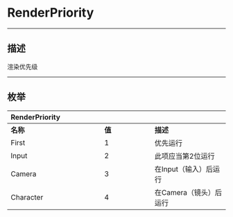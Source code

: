 # RenderPriority

------------------------------------------------------------------------------------------
## 描述

渲染优先级

------------------------------------------------------------------------------------------
## 枚举

|<div style="width:200px">RenderPriority</div>|<div style="width:100px"></div>|<div style="width:100px"></div>|
|:---|:---|:---|
|**名称**|**值**|**描述**|
|First|1|优先运行|
|Input|2|此项应当第2位运行|
|Camera|3|在Input（输入）后运行|
|Character|4|在Camera（镜头）后运行|
